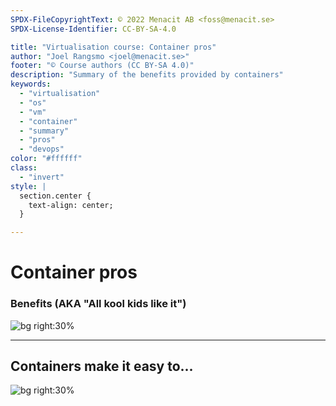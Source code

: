 ```yaml
---
SPDX-FileCopyrightText: © 2022 Menacit AB <foss@menacit.se>
SPDX-License-Identifier: CC-BY-SA-4.0

title: "Virtualisation course: Container pros"
author: "Joel Rangsmo <joel@menacit.se>"
footer: "© Course authors (CC BY-SA 4.0)"
description: "Summary of the benefits provided by containers"
keywords:
  - "virtualisation"
  - "os"
  - "vm"
  - "container"
  - "summary"
  - "pros"
  - "devops"
color: "#ffffff"
class:
  - "invert"
style: |
  section.center {
    text-align: center;
  }

---
```

<!-- _footer: "%ATTRIBUTION_PREFIX% Pedro Ribeiro Simões (CC BY 2.0)" -->
# Container pros
### Benefits (AKA "All kool kids like it")

![bg right:30%](images/26-sculpture.jpg)

---
<!-- _footer: "%ATTRIBUTION_PREFIX% Mathias Appel (CC0 1.0)" -->
## Containers make it easy to...

![bg right:30%](images/26-red_panda.jpg)
